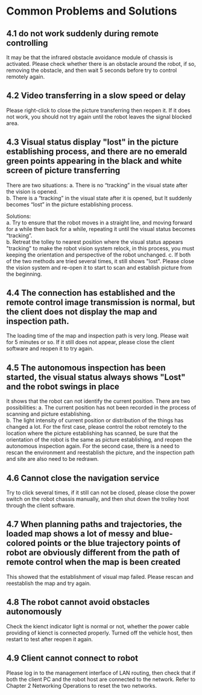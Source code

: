 # <a href="#" id="start"></a>Common Problems and Solutions

## <a href="#" id="one"></a>4.1 do not work suddenly during remote controlling

It may be that the infrared obstacle avoidance module of chassis is activated. Please check whether there is an obstacle around the robot, if so, removing the obstacle, and then wait 5 seconds before try to control remotely again.

## <a href="#" id="two"></a>4.2 Video transferring in a slow speed or delay

Please right-click to close the picture transferring then reopen it. If it does not work, you should not try again until the robot leaves the signal blocked area.

## <a href="#" id="three"></a>4.3 Visual status display "lost" in the picture establishing process, and there are no emerald green points appearing in the black and white screen of picture transferring

There are two situations: 
  a. There is no “tracking” in the visual state after the vision is opened.  
  b. There is a “tracking” in the visual state after it is opened, but It suddenly becomes “lost” in the picture establishing process.

Solutions:  
  a. Try to ensure that the robot moves in a straight line, and moving forward for a while then back for a while, repeating it until the visual status becomes “tracking”.  
  b. Retreat the tolley to nearest position where the visual status appears "tracking" to make the robot vision system relock, in this process, you must keeping the orientation and perspective of the robot unchanged.  c. If both of the two methods are tried several times, it still shows "lost". Please close the vision system and re-open it to start to scan and establish picture from the beginning.


## <a href="#" id="four"></a>4.4 The connection has established and the remote control image transmission is normal, but the client does not display the map and inspection path.

The loading time of the map and inspection path is very long. Please wait for 5 minutes or so. If it still does not appear, please close the client software and reopen it to try again.

## <a href="#" id="five"></a>4.5 The autonomous inspection has been started, the visual status always shows "Lost" and the robot swings in place

It shows that the robot can not identify the current position. There are two possibilities:     a. The current position has not been recorded in the process of scanning and picture establishing.  
  b. The light intensity of current position or distribution of the things has changed a lot. For the first case, please control the robot remotely to the location where the picture establishing has scanned, be sure that the orientation of the robot is the same as picture establishing, and reopen the autonomous inspection again.  For the second case, there is a need to rescan the environment and reestablish the picture, and the inspection path and site are also need to be redrawn.

## <a href="#" id="six"></a>4.6 Cannot close the navigation service

Try to click several times, if it still can not be closed, please close the power switch on the robot chassis manually, and then shut down the trolley host through the client software.

## <a href="#" id="seven"></a>4.7 When planning paths and trajectories, the loaded map shows a lot of messy and blue-colored points or the blue trajectory points of robot are obviously different from the path of remote control when the map is been created

This showed that the establishment of visual map failed. Please rescan and reestablish the map and try again.

## <a href="#" id="eight"></a>4.8 The robot cannot avoid obstacles autonomously

Check the kienct indicator light is normal or not, whether the power cable providing of kienct is connected properly. Turned off the vehicle host, 
then restart to test after reopen it again.

## <a href="#" id="nine"></a>4.9 Client cannot connect to robot

Please log in to the management interface of LAN routing, then check that if both the client PC and the robot host are connected to the network. Refer to Chapter 2 Networking Operations to reset the two networks.
